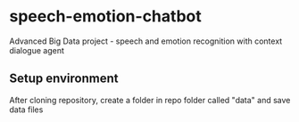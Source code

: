 # speech-emotion-chatbot
Advanced Big Data project - speech and emotion recognition with context dialogue agent

## Setup environment
After cloning repository, create a folder in repo folder called "data" and save data files
